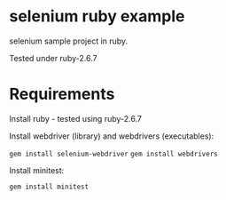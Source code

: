 selenium ruby example
========
selenium sample project in ruby.

Tested under ruby-2.6.7

# Requirements

Install ruby - tested using ruby-2.6.7 

Install webdriver (library) and webdrivers (executables):

`gem install selenium-webdriver`
`gem install webdrivers`

Install minitest:

`gem install minitest`


